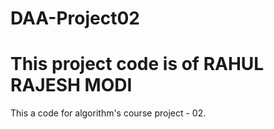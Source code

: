 # DAA-Project02
# This project code is of RAHUL RAJESH MODI
This a code for algorithm's course project - 02.
